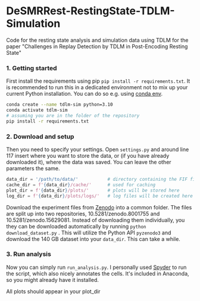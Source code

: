 # DeSMRRest-RestingState-TDLM-Simulation

Code for the resting state analysis and simulation data using TDLM for the paper "Challenges in Replay Detection by TDLM in Post-Encoding Resting State"

### 1. Getting started

First install the requirements using pip `pip install -r requirements.txt`. It is recommended to run this in a dedicated environment not to mix up your current Python installation. You can do so e.g. using [conda env](https://conda.io/projects/conda/en/latest/user-guide/tasks/manage-environments.html#creating-an-environment-with-commands).

```bash
conda create --name tdlm-sim python=3.10
conda activate tdlm-sim
# assuming you are in the folder of the repository
pip install -r requirements.txt
```

### 2. Download and setup

Then you need to specify your settings. Open `settings.py` and around line 117 insert where you want to store the data, or (if you have already downloaded it), where the data was saved. You can leave the other parameters the same.

```python
data_dir = '/path/to/data/'           # directory containing the FIF files
cache_dir = f'{data_dir}/cache/'      # used for caching
plot_dir = f'{data_dir}/plots/'       # plots will be stored here
log_dir = f'{data_dir}/plots/logs/'   # log files will be created here
```

Download the experiment files from [Zenodo](https://zenodo.org/record/8001755) into a common folder. The files are split up into two repositories, 10.5281/zenodo.8001755 and 10.5281/zenodo.15629081. Instead of downloading them individually, you they can be downloaded automatically by running `python download_dataset.py` . This will utilize the Python API `pyzenodo3` and download the 140 GB dataset into your `data_dir`. This can take a while. 

### 3. Run analysis

Now you can simply run `run_analysis.py`. I personally used [Spyder](https://spyder-ide.org/ ) to run the script, which also nicely annotates the cells. It's included in Anaconda, so you might already have it installed.



All plots should appear in your plot_dir
